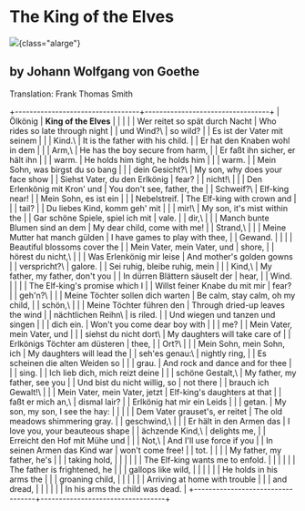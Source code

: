 # The King of the Elves

![](elf-king.jpg){class="alarge"}

## by Johann Wolfgang von Goethe

Translation: Frank Thomas Smith

+----------------------------------+----------------------------------+
| Ölkönig                          | **King of the Elves**            |
|                                  |                                  |
| Wer reitet so spät durch Nacht   | Who rides so late through night  |
| und Wind?\                       | so wild?                         |
| Es ist der Vater mit seinem      |                                  |
| Kind.\                           | It is the father with his child. |
| Er hat den Knaben wohl in dem    |                                  |
| Arm,\                            | He has the boy secure from harm, |
| Er faßt ihn sicher, er hält ihn  |                                  |
| warm.                            | He holds him tight, he holds him |
|                                  | warm.                            |
| Mein Sohn, was birgst du so bang |                                  |
| dein Gesicht?\                   | My son, why does your face show  |
| Siehst Vater, du den Erlkönig    | fear?                            |
| nicht!\                          |                                  |
| Den Erlenkönig mit Kron\' und    | You don\'t see, father, the      |
| Schweif?\                        | Elf-king near!                   |
| Mein Sohn, es ist ein            |                                  |
| Nebelstreif.                     | The Elf-king with crown and      |
|                                  | tail?                            |
| Du liebes Kind, komm geh\' mit   |                                  |
| mir!\                            | My son, it\'s mist within the    |
| Gar schöne Spiele, spiel ich mit | vale.                            |
| dir,\                            |                                  |
| Manch bunte Blumen sind an dem   | My dear child, come with me!     |
| Strand,\                         |                                  |
| Meine Mutter hat manch gülden    | I have games to play with thee,  |
| Gewand.                          |                                  |
|                                  | Beautiful blossoms cover the     |
| Mein Vater, mein Vater, und      | shore,                           |
| hörest du nicht,\                |                                  |
| Was Erlenkönig mir leise         | And mother\'s golden gowns       |
| verspricht?\                     | galore.                          |
| Sei ruhig, bleibe ruhig, mein    |                                  |
| Kind,\                           | My father, my father, don\'t you |
| In dürren Blättern säuselt der   | hear,                            |
| Wind.                            |                                  |
|                                  | The Elf-king\'s promise which I  |
| Willst feiner Knabe du mit mir   | fear?                            |
| geh\'n?\                         |                                  |
| Meine Töchter sollen dich warten | Be calm, stay calm, oh my child, |
| schön,\                          |                                  |
| Meine Töchter führen den         | Through dried-up leaves the wind |
| nächtlichen Reihn\               | is riled.                        |
| Und wiegen und tanzen und singen |                                  |
| dich ein.                        | Won\'t you come dear boy with    |
|                                  | me?                              |
| Mein Vater, mein Vater, und      |                                  |
| siehst du nicht dort\            | My daughters will take care of   |
| Erlkönigs Töchter am düsteren    | thee,                            |
| Ort?\                            |                                  |
| Mein Sohn, mein Sohn, ich        | My daughters will lead the       |
| seh\'es genau:\                  | nightly ring,                    |
| Es scheinen die alten Weiden so  |                                  |
| grau.                            | And rock and dance and for thee  |
|                                  | sing.                            |
| Ich lieb dich, mich reizt deine  |                                  |
| schöne Gestalt,\                 | My father, my father, see you    |
| Und bist du nicht willig, so     | not there                        |
| brauch ich Gewalt!\              |                                  |
| Mein Vater, mein Vater, jetzt    | Elf-king\'s daughters at that    |
| faßt er mich an,\                | dismal lair?                     |
| Erlkönig hat mir ein Leids       |                                  |
| getan.                           | My son, my son, I see the hay:   |
|                                  |                                  |
| Dem Vater grauset\'s, er reitet  | The old meadows shimmering gray. |
| geschwind,\                      |                                  |
| Er hält in den Armen das         | I love you, your beauteous shape |
| ächzende Kind,\                  | delights me,                     |
| Erreicht den Hof mit Mühe und    |                                  |
| Not,\                            | And I\'ll use force if you       |
| In seinen Armen das Kind war     | won\'t come free!                |
| tot.                             |                                  |
|                                  | My father, my father, he\'s      |
|                                  | taking hold,                     |
|                                  |                                  |
|                                  | The Elf-king wants me to enfold. |
|                                  |                                  |
|                                  | The father is frightened, he     |
|                                  | gallops like wild,               |
|                                  |                                  |
|                                  | He holds in his arms the         |
|                                  | groaning child,                  |
|                                  |                                  |
|                                  | Arriving at home with trouble    |
|                                  | and dread,                       |
|                                  |                                  |
|                                  | In his arms the child was dead.  |
+----------------------------------+----------------------------------+
